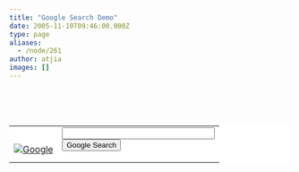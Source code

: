 ```yaml
---
title: "Google Search Demo"
date: 2005-11-10T09:46:00.000Z
type: page
aliases:
  - /node/261
author: atjia
images: []
---
```


<!-- Search Google -->
<p></p>
<center><br>
<form method="GET" action="https://www.google.com/u/ubccsss"><br>
<br><p></p><table bgcolor="#FFFFFF" cellspacing="0" border="0">
<tbody><tr valign="middle">
<td>
<a href="https://www.google.com/"><br>
<img src="https://www.google.com/logos/Logo_40wht.gif" border="0" alt="Google"></a>
</td>
<td>
<input type="text" name="q" size="31" maxlength="255" value=""><br>
<input type="submit" name="sa" value="Google Search"><p></p>
</td>
</tr>
</tbody></table><br>
</form><br>
</center>
<p></p>
<!-- Search Google -->
